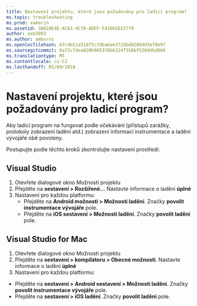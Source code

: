```yaml
---
title: Nastavení projektu, které jsou požadovány pro ladicí program?
ms.topic: troubleshooting
ms.prod: xamarin
ms.assetid: 3A024E4E-ACA3-4C7A-ADEF-541665D15779
author: asb3993
ms.author: amburns
ms.openlocfilehash: 67c4b51a518f5c7dba6ae372dbd9206dd3ef8e9f
ms.sourcegitcommit: 0a72c7dea020b965378b6314f558bf5360dbd066
ms.translationtype: MT
ms.contentlocale: cs-CZ
ms.lasthandoff: 05/09/2018
---
```

# <a name="what-project-settings-are-required-for-the-debugger"></a>Nastavení projektu, které jsou požadovány pro ladicí program?

Aby ladicí program na fungovat podle očekávání (přístupů zarážky, protokoly zobrazení ladění atd.) zobrazení informací instrumentace a ladění vývojáře obě povoleny.

Postupujte podle těchto kroků zkontrolujte nastavení prostředí:

## <a name="visual-studio"></a>Visual Studio
1. Otevřete dialogové okno Možnosti projektu
2. Přejděte na **sestavení > Rozšířené...** Nastavte informace o ladění **úplné**
3. Nastavení pro každou platformu:
   - Přejděte na **Android možnosti > Možnosti ladění**. Značky **povolit instrumentace vývojáře** pole.
   - Přejděte na **iOS sestavení > Možnosti ladění**. Značky **povolit ladění** pole.

## <a name="visual-studio-for-mac"></a>Visual Studio for Mac
1. Otevřete dialogové okno Možnosti projektu
2. Přejděte na **sestavení > kompilátoru > Obecné možnosti**. Nastavte informace o ladění **úplné**
3. Nastavení pro každou platformu:
  - Přejděte na **sestavení > Android sestavení > Možnosti ladění**. Značky **povolit instrumentace vývojáře** pole.
  - Přejděte na **sestavení > iOS ladění**. Značky **povolit ladění** pole.


